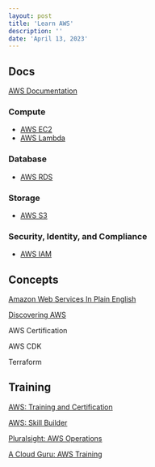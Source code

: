```yaml
---
layout: post
title: 'Learn AWS'
description: ''
date: 'April 13, 2023'
---
```


## Docs

[AWS Documentation](https://docs.aws.amazon.com/index.html)

### Compute

- [AWS EC2](https://docs.aws.amazon.com/ec2/)
- [AWS Lambda](https://docs.aws.amazon.com/lambda/)

### Database

- [AWS RDS](https://docs.aws.amazon.com/rds/)

### Storage

- [AWS S3](https://docs.aws.amazon.com/s3/)

### Security, Identity, and Compliance

- [AWS IAM](https://docs.aws.amazon.com/IAM/latest/UserGuide/)

## Concepts

[Amazon Web Services In Plain English](https://expeditedsecurity.com/aws-in-plain-english/)

[Discovering AWS](https://adayinthelifeof.nl/2020/05/20/aws.html)

AWS Certification

AWS CDK

Terraform

## Training

[AWS: Training and Certification](https://aws.amazon.com/training/)

[AWS: Skill Builder](https://explore.skillbuilder.aws/learn)

[Pluralsight: AWS Operations](https://www.pluralsight.com/paths/aws-operations)

[A Cloud Guru: AWS Training](https://acloudguru.com/training-library/aws-cloud-training)
